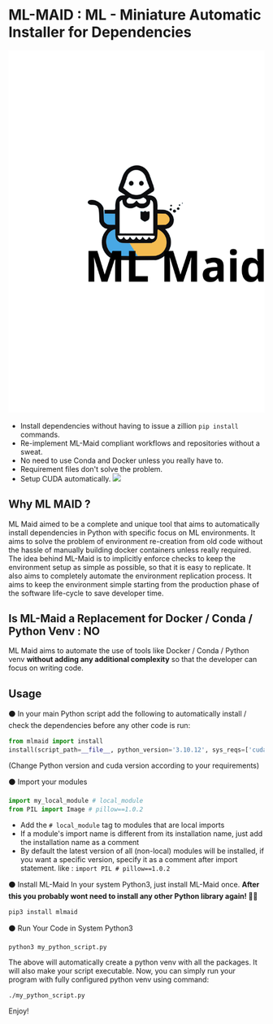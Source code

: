# ML-MAID : ML - Miniature Automatic Installer for Dependencies
<center>
<img src='banner.svg'/>
</center>

- Install dependencies without having to issue a zillion `pip install` commands.
- Re-implement ML-Maid compliant workflows and repositories without a sweat.
- No need to use Conda and Docker unless you really have to.
- Requirement files don't solve the problem.
- Setup CUDA automatically. <img src='https://img.shields.io/badge/pending-red'/> 

## Why ML MAID ?
ML Maid aimed to be a complete and unique tool that aims to automatically install dependencies in Python with specific focus on ML environments. It aims to solve the problem of environment re-creation from old code without the hassle of manually building docker containers unless really required. The idea behind ML-Maid is to implicitly enforce checks to keep the environment setup as simple as possible, so that it is easy to replicate. It also aims to completely automate the environment replication process. It aims to keep the environment simple starting from the production phase of the software life-cycle to save developer time. 

## Is ML-Maid a Replacement for Docker / Conda / Python Venv : NO
ML Maid aims to automate the use of tools like Docker / Conda / Python venv **without adding any additional complexity** so that the developer can focus on writing code.

## Usage
⚫ In your main Python script add the following to automatically install / check the dependencies before any other code is run:
```python
from mlmaid import install
install(script_path=__file__, python_version='3.10.12', sys_reqs=['cuda==11.8'])
```
(Change Python version and cuda version according to your requirements)

⚫ Import your modules
```python
import my_local_module # local_module
from PIL import Image # pillow==1.0.2
```
- Add the `# local_module` tag to modules that are local imports
- If a module's import name is different from its installation name, just add the installation name as a comment
- By default the latest version of all (non-local) modules will be installed, if you want a specific version, specify it as a comment after import statement. like : `import PIL # pillow==1.0.2`

⚫ Install ML-Maid
In your system Python3, just install ML-Maid once. **After this you probably wont need to install any other Python library again! 🥳🥳**
```bash
pip3 install mlmaid
```

⚫ Run Your Code in System Python3
```bash
python3 my_python_script.py
```
The above will automatically create a python venv with all the packages. It will also make your script executable.
Now, you can simply run your program with fully configured python venv using command:
```bash
./my_python_script.py
```

Enjoy!



